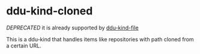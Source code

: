 # ddu-kind-cloned

*DEPRECATED* it is already supported by [ddu-kind-file](https://github.com/Shougo/ddu-kind-file)

This is a ddu-kind that handles items like repositories with path cloned from a certain URL.
